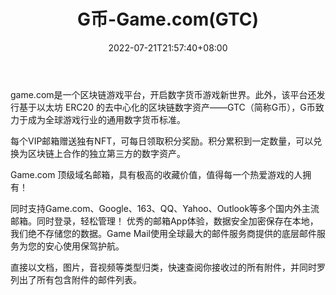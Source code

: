 ﻿---
weight: 
title: "G币-Game.com(GTC)"
description: "game.com是一个区块链游戏平台，开启数字货币游戏新世界"
date: 2022-07-21T21:57:40+08:00
lastmod: 2022-07-21T16:45:40+08:00
draft: false
authors: ["seven"]
featuredImage: "gbi-game-comgtc.webp"
link: "https://game.com/"
tags: ["数字代币","G币-Game.com(GTC)"]
categories: ["navigation"]
navigation: ["数字代币"]
lightgallery: true
toc: true
pinned: false
recommend: false
recommend1: false
---
game.com是一个区块链游戏平台，开启数字货币游戏新世界。此外，该平台还发行基于以太坊 ERC20 的去中心化的区块链数字资产——GTC（简称G币），G币致力于成为全球游戏行业的通用数字货币标准。

每个VIP邮箱赠送独有NFT，可每日领取积分奖励。积分累积到一定数量，可以兑换为区块链上合作的独立第三方的数字资产。

Game.com 顶级域名邮箱，具有极高的收藏价值，值得每一个热爱游戏的人拥有！

同时支持Game.com、Google、163、QQ、Yahoo、Outlook等多个国内外主流邮箱。同时登录，轻松管理！ 优秀的邮箱App体验，数据安全加密保存在本地，我们绝不存储您的数据。Game Mail使用全球最大的邮件服务商提供的底层邮件服务为您的安心使用保驾护航。

直接以文档，图片，音视频等类型归类，快速查阅你接收过的所有附件，并同时罗列出了所有包含附件的邮件列表。